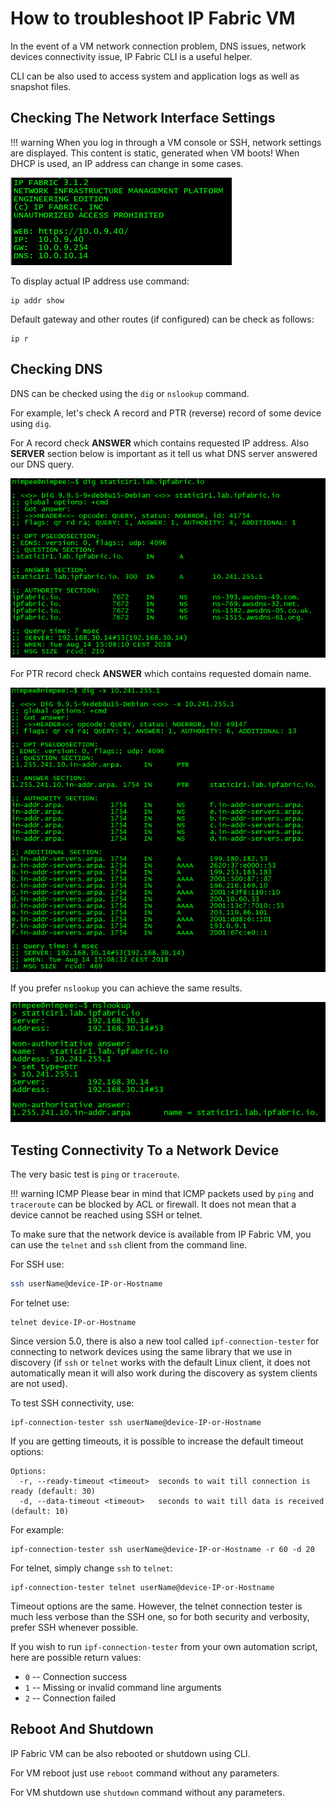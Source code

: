 # How to troubleshoot IP Fabric VM

In the event of a VM network connection problem, DNS issues, network devices connectivity issue, IP Fabric CLI is a useful helper.

CLI can be also used to access system and application logs as well as snapshot files.

## Checking The Network Interface Settings

!!! warning
	When you log in through a VM console or SSH, network settings are displayed. This content is static, generated when VM boots! When DHCP is used, an IP address can change in some cases.

![VM IP](vm_ip.png)

To display actual IP address use command:

```shell
ip addr show
```

Default gateway and other routes (if configured) can be check as follows:

```shell
ip r
```

## Checking DNS

DNS can be checked using the `dig` or `nslookup` command.

For example, let's check A record and PTR (reverse) record of some device using `dig`.

For A record check **ANSWER** which contains requested IP address. Also **SERVER** section below is important as it tell us what DNS server answered our DNS query.

![DNS A record](dns_a_rec.png)

For PTR record check **ANSWER** which contains requested domain name.

![DNS PTR record](dns_ptr_rec.png)

If you prefer `nslookup` you can achieve the same results.

![nslookup](nslookup.png)

## Testing Connectivity To a Network Device

The very basic test is `ping` or `traceroute`.

!!! warning ICMP
	Please bear in mind that ICMP packets used by `ping` and `traceroute` can be blocked by ACL or firewall. It does not mean that a device cannot be reached using SSH or telnet.

To make sure that the network device is available from IP Fabric VM, you
can use the `telnet` and `ssh` client from the command line.

For SSH use:

```bash
ssh userName@device-IP-or-Hostname
```

For telnet use:

```shell
telnet device-IP-or-Hostname
```

Since version 5.0, there is also a new tool called `ipf-connection-tester` for connecting to network devices using the same library that we use in discovery (if `ssh` or `telnet` works with the default Linux client, it does not automatically mean it will also work during the discovery as system clients are not used).

To test SSH connectivity, use:

```shell
ipf-connection-tester ssh userName@device-IP-or-Hostname
```

If you are getting timeouts, it is possible to increase the default timeout options:

```shell
Options:
  -r, --ready-timeout <timeout>  seconds to wait till connection is ready (default: 30)
  -d, --data-timeout <timeout>   seconds to wait till data is received (default: 10)
```

For example:

```shell
ipf-connection-tester ssh userName@device-IP-or-Hostname -r 60 -d 20
```

For telnet, simply change `ssh` to `telnet`:

```shell
ipf-connection-tester telnet userName@device-IP-or-Hostname
```

Timeout options are the same. However, the telnet connection tester is much less verbose than the SSH one, so for both security and verbosity, prefer SSH whenever possible.

If you wish to run `ipf-connection-tester` from your own automation script, here are possible return values:

* `0` -- Connection success
* `1` -- Missing or invalid command line arguments
* `2` -- Connection failed

## Reboot And Shutdown

IP Fabric VM can be also rebooted or shutdown using CLI.

For VM reboot just use `reboot` command without any parameters.

For VM shutdown use `shutdown` command without any parameters.
